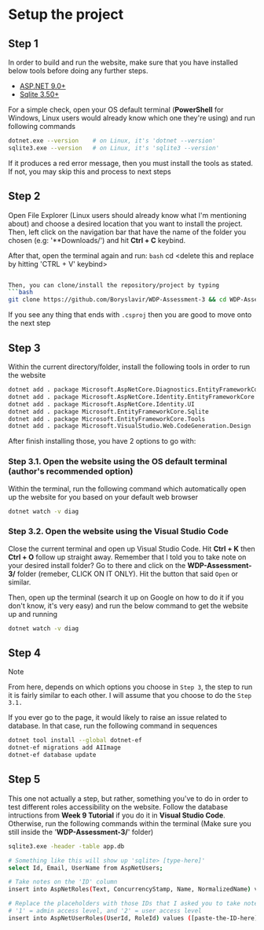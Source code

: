 # Setup the project
## Step 1
In order to build and run the website, make sure that you have installed below tools before doing any further steps.

+ [ASP.NET 9.0+](https://dotnet.microsoft.com/en-us/download/dotnet/9.0)
+ [Sqlite 3.50+](https://sqlite.org/download.html)

For a simple check, open your OS default terminal (**PowerShell** for Windows, Linux users would already know which one they're using) and run following commands
```bash
dotnet.exe --version    # on Linux, it's 'dotnet --version'
sqlite3.exe --version   # on Linux, it's 'sqlite3 --version'
```

If it produces a red error message, then you must install the tools as stated. If not, you may skip this and process to next steps

## Step 2
Open File Explorer (Linux users should already know what I'm mentioning about) and choose a desired location that you want to install the project. Then, left click on the navigation bar that have the name of the folder you chosen (e.g: '**Downloads/') and hit **Ctrl + C** keybind.

After that, open the terminal again and run:
```bash```
cd <delete this and replace by hitting 'CTRL + V' keybind>
```bash

Then, you can clone/install the repository/project by typing
```bash
git clone https://github.com/Boryslavir/WDP-Assessment-3 && cd WDP-Assessment-3/ && ls
```
If you see any thing that ends with `.csproj` then you are good to move onto the next step

## Step 3
Within the current directory/folder, install the following tools in order to run the website
```bash
dotnet add . package Microsoft.AspNetCore.Diagnostics.EntityFrameworkCore
dotnet add . package Microsoft.AspNetCore.Identity.EntityFrameworkCore
dotnet add . package Microsoft.AspNetCore.Identity.UI
dotnet add . package Microsoft.EntityFrameworkCore.Sqlite
dotnet add . package Microsoft.EntityFrameworkCore.Tools
dotnet add . package Microsoft.VisualStudio.Web.CodeGeneration.Design
```

After finish installing those, you have 2 options to go with:
### Step 3.1. Open the website using the OS default terminal (author's recommended option)
Within the terminal, run the following command which automatically open up the website for you based on your default web browser
```bash
dotnet watch -v diag
```

### Step 3.2. Open the website using the Visual Studio Code
Close the current terminal and open up Visual Studio Code. Hit **Ctrl + K** then **Ctrl + O** follow up straight away. Remember that I told you to take note on your desired install folder? Go to there and click on the **WDP-Assessment-3/** folder (remeber, CLICK ON IT ONLY). Hit the button that said `Open` or similar.

Then, open up the terminal (search it up on Google on how to do it if you don't know, it's very easy) and run the below command to get the website up and running
```bash
dotnet watch -v diag
```

## Step 4
> [!NOTE]
> From here, depends on which options you choose in `Step 3`, the step to run it is fairly similar to each other. I will assume that you choose to do the `Step 3.1.`

If you ever go to the <AI Image> page, it would likely to raise an issue related to database. In that case, run the following command in sequences
```bash
dotnet tool install --global dotnet-ef
dotnet-ef migrations add AIImage
dotnet-ef database update
```

## Step 5
This one not actually a step, but rather, something you've to do in order to test different roles accessibility on the website. Follow the database intructions from **Week 9 Tutorial** if you do it in **Visual Studio Code**. Otherwise, run the following commands within the terminal (Make sure you still inside the '**WDP-Assessment-3/**' folder)
```bash
sqlite3.exe -header -table app.db

# Something like this will show up 'sqlite> [type-here]'
select Id, Email, UserName from AspNetUsers;

# Take notes on the 'ID' column
insert into AspNetRoles(Text, ConcurrencyStamp, Name, NormalizedName) values (1, 'NULL', 'admin', 'ADMIN'), (2, 'NULL', 'user', 'USER');

# Replace the placeholders with those IDs that I asked you to take note on
# '1' = admin access level, and '2' = user access level
insert into AspNetUserRoles(UserId, RoleId) values ([paste-the-ID-here], 1), ([paste-the-ID-here], 2);
```
